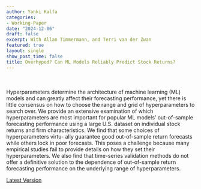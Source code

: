 ```yaml
---
author: Yanki Kalfa
categories:
- Working-Paper
date: "2024-12-06"
draft: false
excerpt: With Allan Timmermann, and Terri van der Zwan
featured: true
layout: single
show_post_time: false
title: Overhyped? Can ML Models Reliably Predict Stock Returns?
---
```


\
\
Hyperparameters determine the architecture of machine learning (ML) models and
can greatly affect their forecasting performance, yet there is little consensus on how to
choose the range and grid of hyperparameters to search over. We provide an extensive
examination of which hyperparameters are most important for popular ML models’
out-of-sample forecasting performance using a large U.S. dataset on individual stock
returns and firm characteristics. We find that some choices of hyperparameters virtu-
ally guarantee good out-of-sample return forecasts while others lock in poor forecasts.
This poses a challenge because many empirical studies fail to provide details on how
they set their hyperparameters. We also find that time-series validation methods do
not offer a definitive solution to the dependence of out-of-sample return forecasting
performance on the underlying range of hyperparameters.

[Latest Version](https://www.yankikalfa.com/research/ml/Kalfa-ML.pdf)



